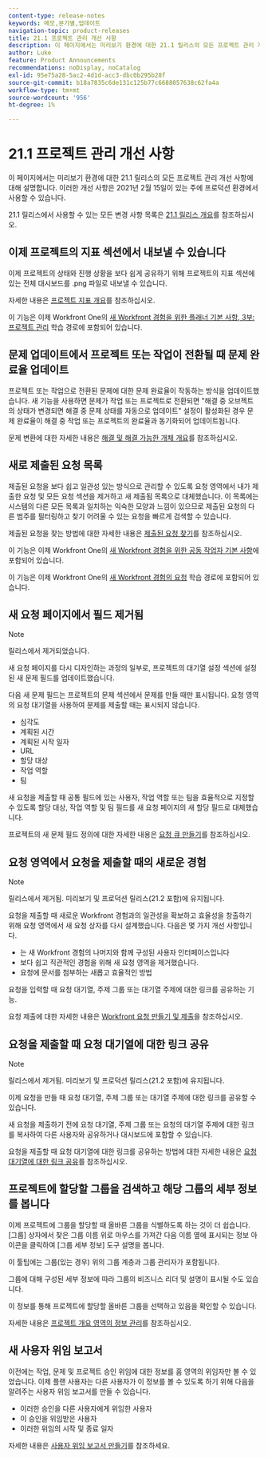 ```yaml
---
content-type: release-notes
keywords: 메모,분기별,업데이트
navigation-topic: product-releases
title: 21.1 프로젝트 관리 개선 사항
description: 이 페이지에서는 미리보기 환경에 대한 21.1 릴리스의 모든 프로젝트 관리 개선 사항에 대해 설명합니다. 이러한 개선 사항은 2021년 2월 15일이 있는 주에 프로덕션 환경에서 사용할 수 있습니다.
author: Luke
feature: Product Announcements
recommendations: noDisplay, noCatalog
exl-id: 95e75a28-5ac2-4d1d-acc3-dbc0b295b28f
source-git-commit: b18a7835c6de131c125b77c6688057638c62fa4a
workflow-type: tm+mt
source-wordcount: '956'
ht-degree: 1%

---
```


# 21.1 프로젝트 관리 개선 사항

이 페이지에서는 미리보기 환경에 대한 21.1 릴리스의 모든 프로젝트 관리 개선 사항에 대해 설명합니다. 이러한 개선 사항은 2021년 2월 15일이 있는 주에 프로덕션 환경에서 사용할 수 있습니다.

21.1 릴리스에서 사용할 수 있는 모든 변경 사항 목록은 [21.1 릴리스 개요](../../../product-announcements/product-releases/21.1-release-activity/21-1-release-overview.md)를 참조하십시오.

## 이제 프로젝트의 지표 섹션에서 내보낼 수 있습니다

이제 프로젝트의 상태와 진행 상황을 보다 쉽게 공유하기 위해 프로젝트의 지표 섹션에 있는 전체 대시보드를 .png 파일로 내보낼 수 있습니다.

자세한 내용은 [프로젝트 지표 개요](../../../manage-work/projects/manage-projects/project-metrics.md)를 참조하십시오.

이 기능은 이제 Workfront One의 [새 Workfront 경험을 위한 플래너 기본 사항, 3부: 프로젝트 관리](https://experienceleague.adobe.com/ko/docs/workfront-learn/tutorials-workfront/home) 학습 경로에 포함되어 있습니다.

## 문제 업데이트에서 프로젝트 또는 작업이 전환될 때 문제 완료율 업데이트

프로젝트 또는 작업으로 전환된 문제에 대한 문제 완료율이 작동하는 방식을 업데이트했습니다. 새 기능을 사용하면 문제가 작업 또는 프로젝트로 전환되면 &quot;해결 중 오브젝트의 상태가 변경되면 해결 중 문제 상태를 자동으로 업데이트&quot; 설정이 활성화된 경우 문제 완료율이 해결 중 작업 또는 프로젝트의 완료율과 동기화되어 업데이트됩니다.

문제 변환에 대한 자세한 내용은 [해결 및 해결 가능한 개체 개요](../../../manage-work/issues/convert-issues/resolving-and-resolvable-objects.md)를 참조하십시오.

## 새로 제출된 요청 목록

제출된 요청을 보다 쉽고 일관성 있는 방식으로 관리할 수 있도록 요청 영역에서 내가 제출한 요청 및 모든 요청 섹션을 제거하고 새 제출됨 목록으로 대체했습니다. 이 목록에는 시스템의 다른 모든 목록과 일치하는 익숙한 모양과 느낌이 있으므로 제출된 요청의 다른 범주를 필터링하고 찾기 어려울 수 있는 요청을 빠르게 검색할 수 있습니다.

제출된 요청을 찾는 방법에 대한 자세한 내용은 [제출된 요청 찾기](../../../manage-work/requests/create-requests/locate-submitted-requests.md)를 참조하십시오.

이 기능은 이제 Workfront One의 [새 Workfront 경험을 위한 공동 작업자 기본 사항](https://experienceleague.adobe.com/ko/docs/workfront-learn/tutorials-workfront/manage-work/issues-requests/make-a-request)에 포함되어 있습니다.

이 기능은 이제 Workfront One의 [새 Workfront 경험의 요청](https://experienceleague.adobe.com/ko/docs/workfront-learn/tutorials-workfront/manage-work/request-queues/understand-request-queues) 학습 경로에 포함되어 있습니다.

## 새 요청 페이지에서 필드 제거됨

>[!NOTE]
>
>릴리스에서 제거되었습니다.

새 요청 페이지를 다시 디자인하는 과정의 일부로, 프로젝트의 대기열 설정 섹션에 설정된 새 문제 필드를 업데이트했습니다.

다음 새 문제 필드는 프로젝트의 문제 섹션에서 문제를 만들 때만 표시됩니다. 요청 영역의 요청 대기열을 사용하여 문제를 제출할 때는 표시되지 않습니다.

* 심각도
* 계획된 시간
* 계획된 시작 일자
* URL
* 할당 대상
* 작업 역할
* 팀

새 요청을 제출할 때 공통 필드에 있는 사용자, 작업 역할 또는 팀을 효율적으로 지정할 수 있도록 할당 대상, 작업 역할 및 팀 필드를 새 요청 페이지의 새 할당 필드로 대체했습니다.

프로젝트의 새 문제 필드 정의에 대한 자세한 내용은 [요청 큐 만들기](../../../manage-work/requests/create-and-manage-request-queues/create-request-queue.md)를 참조하십시오.

## 요청 영역에서 요청을 제출할 때의 새로운 경험

>[!NOTE]
>
>릴리스에서 제거됨. 미리보기 및 프로덕션 릴리스(21.2 포함)에 유지됩니다.

요청을 제출할 때 새로운 Workfront 경험과의 일관성을 확보하고 효율성을 창출하기 위해 요청 영역에서 새 요청 상자를 다시 설계했습니다. 다음은 몇 가지 개선 사항입니다.

* 는 새 Workfront 경험의 나머지와 함께 구성된 사용자 인터페이스입니다
* 보다 쉽고 직관적인 경험을 위해 새 요청 영역을 제거했습니다.
* 요청에 문서를 첨부하는 새롭고 효율적인 방법

요청을 입력할 때 요청 대기열, 주제 그룹 또는 대기열 주제에 대한 링크를 공유하는 기능.

요청 제출에 대한 자세한 내용은 [Workfront 요청 만들기 및 제출](/help/quicksilver/manage-work/requests/create-requests/create-submit-requests.md)을 참조하십시오.

## 요청을 제출할 때 요청 대기열에 대한 링크 공유

>[!NOTE]
>
>릴리스에서 제거됨. 미리보기 및 프로덕션 릴리스(21.2 포함)에 유지됩니다.

이제 요청을 만들 때 요청 대기열, 주제 그룹 또는 대기열 주제에 대한 링크를 공유할 수 있습니다.

새 요청을 제출하기 전에 요청 대기열, 주제 그룹 또는 요청의 대기열 주제에 대한 링크를 복사하여 다른 사용자와 공유하거나 대시보드에 포함할 수 있습니다.

요청을 제출할 때 요청 대기열에 대한 링크를 공유하는 방법에 대한 자세한 내용은 [요청 대기열에 대한 링크 공유](../../../manage-work/requests/create-requests/share-link-to-request-queue.md)를 참조하십시오.

## 프로젝트에 할당할 그룹을 검색하고 해당 그룹의 세부 정보를 봅니다

이제 프로젝트에 그룹을 할당할 때 올바른 그룹을 식별하도록 하는 것이 더 쉽습니다. [그룹] 상자에서 찾은 그룹 이름 위로 마우스를 가져간 다음 이름 옆에 표시되는 정보 아이콘을 클릭하여 [그룹 세부 정보] 도구 설명을 봅니다.

이 툴팁에는 그룹(있는 경우) 위의 그룹 계층과 그룹 관리자가 포함됩니다.

그룹에 대해 구성된 세부 정보에 따라 그룹의 비즈니스 리더 및 설명이 표시될 수도 있습니다.

이 정보를 통해 프로젝트에 할당할 올바른 그룹을 선택하고 있음을 확인할 수 있습니다.

자세한 내용은 [프로젝트 개요 영역의 정보 관리](../../../manage-work/projects/manage-projects/understand-project-overview-area.md)를 참조하십시오.

## 새 사용자 위임 보고서

이전에는 작업, 문제 및 프로젝트 승인 위임에 대한 정보를 홈 영역의 위임자만 볼 수 있었습니다. 이제 플랜 사용자는 다른 사용자가 이 정보를 볼 수 있도록 하기 위해 다음을 알려주는 사용자 위임 보고서를 만들 수 있습니다.

* 이러한 승인을 다른 사용자에게 위임한 사용자
* 이 승인을 위임받은 사용자
* 이러한 위임의 시작 및 종료 일자

자세한 내용은 [사용자 위임 보고서 만들기](../../../reports-and-dashboards/reports/creating-and-managing-reports/create-user-delegation-report.md)를 참조하세요.
